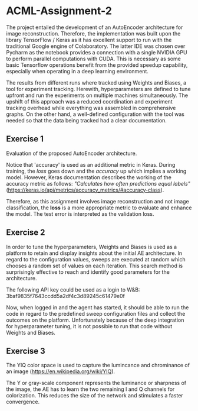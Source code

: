 # ACML-Assignment-2
The project entailed the development of an AutoEncoder architecture for image reconstruction. Therefore, the implementation was built upon the library TensorFlow / Keras as it has excellent support to run with the traditional Google engine of Colaboratory. The latter IDE was chosen over Pycharm as the notebook provides a connection with a single NVIDIA GPU to perform parallel computations with CUDA. This is necessary as some basic Tensorflow operations benefit from the provided speedup capability, especially when operating in a deep learning environment.

The results from different runs where tracked using Weights and Biases, a tool for experiment tracking. Herewith, hyperparameters are defined to tune upfront and run the experiments on multiple machines simultaneously. The upshift of this approach was a reduced coordination and experiment tracking overhead while everything was assembled in comprehensive graphs. On the other hand, a well-defined configuration with the tool was needed so that the data being tracked had a clear documentation.

## Exercise 1
Evaluation of the proposed AutoEncoder architecture.

Notice that 'accuracy' is used as an additional metric in Keras. During training, the *loss* goes down and the *accuracy* up which implies a working model.
However, Keras documentation describes the working of the accuracy metric as follows: *"Calculates how often predictions equal labels"*(https://keras.io/api/metrics/accuracy_metrics/#accuracy-class).

Therefore, as this assignment involves image reconstruction and not image classification, the **loss** is a more appropriate metric to evaluate and enhance the model.
The test error is interpreted as the validation loss.

## Exercise 2
In order to tune the hyperparameters, Weights and Biases is used as a platform to retain and display insights about the initial AE architecture.
In regard to the configuration values, sweeps are executed at random which chooses a random set of values on each iteration. This search method is surprisingly effective to reach and identify good parameters for the architecture.

The following API key could be used as a login to W&B: 3baf9835f7643ccdd5a2df4c3d89245c61479e0f

Now, when logged in and the agent has started, it should be able to run the code in regard to the predefined sweep configuration files and collect the outcomes on the platform. Unfortunately because of the deep integration for hyperparameter tuning, it is not possible to run that code without Weights and Biases.

## Exercise 3
The YIQ color space is used to capture the lumincance and chrominance of an image (https://en.wikipedia.org/wiki/YIQ).

The Y or gray-scale component represents the luminance or sharpness of the image, the AE has to learn the two remaining I and Q channels for colorization. This reduces the size of the network and stimulates a faster convergence.
